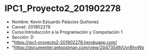 # IPC1_Proyecto2_201902278
- Nombre: Kevin Estuardo Palacios Quiñonez
- Carnet: 201902278
- Curso:Introducción a la Programación y Computación 1
- Sección: D
- *https://ipc1-proyecto2-201902278.herokuapp.com/
- *https://documenter.getpostman.com/view/20473546/UyrBhvWp